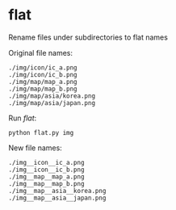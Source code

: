 flat
====

Rename files under subdirectories to flat names

Original file names:

    ./img/icon/ic_a.png
    ./img/icon/ic_b.png
    ./img/map/map_a.png
    ./img/map/map_b.png
    ./img/map/asia/korea.png
    ./img/map/asia/japan.png

Run *flat*:

    python flat.py img

New file names:

    ./img__icon__ic_a.png
    ./img__icon__ic_b.png
    ./img__map__map_a.png
    ./img__map__map_b.png
    ./img__map__asia__korea.png
    ./img__map__asia__japan.png
